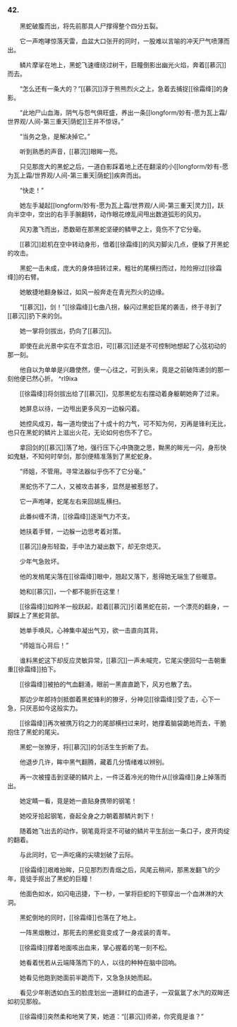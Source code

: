 ### 42.

　　黑蛇破腹而出，将先前那具人尸撑得整个四分五裂。

　　它一声咆哮惊落天雷，血盆大口张开的同时，一股难以言喻的冲天尸气喷薄而出。

　　鳞片摩挲在地上，黑蛇飞速缠绕过树干，巨瞳倒影出幽光火焰，奔着[[慕沉]]而去。

　　“怎么还有一条大的？”[[慕沉]]浮于熊熊烈火之上，急着去捕捉[[徐霜绛]]的身影。

　　“此地尸山血海，阴气与怨气俱旺盛，养出一条[[longform/妙有-愿为瓦上霜/世界观/人间-第三重天|荫蛇]]王并不惊讶。”

　　“当务之急，是解决掉它。”

　　听到熟悉的声音，[[慕沉]]眼眸一亮。

　　只见那庞大的黑蛇之后，一道白影踩着地上还在翻滚的小[[longform/妙有-愿为瓦上霜/世界观/人间-第三重天|荫蛇]]疾奔而出。

　　“快走！”

　　她左手凝起[[longform/妙有-愿为瓦上霜/世界观/人间-第三重天|灵力]]，跃向半空中，空出的右手手腕翻转，动作眼花缭乱间甩出数道弧形的风刃。

　　风刃激飞而出，悉数砸在那黑蛇坚硬的鳞甲之上，竟伤不了它分毫。

　　[[慕沉]]趁机在空中转动身形，借着[[徐霜绛]]的风刃脚尖几点，便躲了开黑蛇的攻击。

　　黑蛇一击未成，庞大的身体扭转过来，粗壮的尾横扫而过，险险擦过[[徐霜绛]]的右臂。

　　她敏捷地翻身躲过，如风一般奔走在青光烈火的边缘。

　　“[[慕沉]]，剑！”[[徐霜绛]]七曲八拐，躲闪过黑蛇巨尾的袭击，终于寻到了[[慕沉]]扔下来的剑。

　　她一掌将剑拔出，扔向了[[慕沉]]。

　　即使在此光景中实在不宜念旧，可[[慕沉]]还是不可控制地想起了心弦初动的那一刻。

　　他自以为单单是兴趣使然，便一心往之，可到头来，竟是之前破阵递剑的那一刻他便已然心折。 ^rl9ixa

　　[[徐霜绛]]将剑拔出给了[[慕沉]]，见那黑蛇左右摆动着身躯朝她奔了过来。

　　她屏息以待，一边甩出更多风刃一边躲闪着。

　　她控风成刃，每一道均使出了十成十的力气，可不知为何，刃再是锋利无比，也只在黑蛇的鳞片上滋出火花，无论如何也伤不了它。

　　拿回剑的[[慕沉]]落了地，强行压下心中旖旎之思，黝黑的眸光一闪，身形快如鬼魅，不知何时举剑，那剑便精准落到了黑蛇蛇身。

　　“师姐，不管用。寻常法器似乎伤不了它分毫。”

　　黑蛇伤不了二人，又被攻击甚多，显然是被惹怒了。

　　它一声咆哮，蛇尾左右来回胡乱横扫。

　　此番纠缠不清，[[徐霜绛]]逐渐气力不支。

　　她扶着手臂，一边躲一边思考着对策。

　　[[慕沉]]身形轻盈，手中法力凝出数下，却无奈熄灭。

　　少年气急败坏。

　　他的发梢尾尖落在[[徐霜绛]]眼中，翘起又落下，惹得她无端生了些暖意。

　　她和[[慕沉]]，一个都不能折在这里！

　　[[徐霜绛]]如羚羊一般跃起，趁着[[慕沉]]引着黑蛇在前，一个漂亮的翻身，一脚踩上了黑蛇背部。

　　她单手唤风，心神集中凝出气刃，欲一击直向其背。

　　“师姐当心背后！”

　　谁料黑蛇这下却反应灵敏异常，[[慕沉]]一声未喊完，它尾尖便回勾一击朝重重[[徐霜绛]]拍下。

　　[[徐霜绛]]被拍的气血翻涌，眼前一黑直直跪下，风刃也散了去。

　　那边少年郎持剑抵御着黑蛇锋利的獠牙，分神见[[徐霜绛]]受了击，心下一急，只厌恶如今这般实力。

　　[[徐霜绛]]再次被携万钧之力的尾部横扫过来时，她撑着脑袋跪地而去，干脆抱住了黑蛇的尾尖。

　　黑蛇一张獠牙，将[[慕沉]]的剑活生生折断了去。

　　他退步几许，眸中黑气翻腾，藏着几分情绪难以辨别。

　　再一次被撞击到坚硬的鳞片上，一件泛着冷光的物什从[[徐霜绛]]身上掉落而出。

　　她定睛一看，竟是她一直贴身携带的钢笔！

　　她咬牙拾起钢笔，奋起全身之力朝着那鳞片刺下！

　　随着她飞出去的动作，钢笔竟将坚不可破的鳞片平生刮出一条口子，皮开肉绽的翻着。

　　与此同时，它一声吃痛的尖啸划破了云际。

　　[[徐霜绛]]艰难抬眸，只见那烈烈青烟之后，风尾云稍间，那黑发翻飞的少年，竟徒手抠出了黑蛇的巨瞳！

　　他面色如水，如闪电迅捷，下一秒，一掌将巨蛇的下颚穿出一个血淋淋的大洞。

　　黑蛇倒地的同时，[[徐霜绛]]也落在了地上。

　　一阵黑烟散过，那死去的黑蛇竟变成了一身戎装的青年。

　　[[徐霜绛]]撑着地面咳出血来，掌心握着的笔一刻不松。

　　她看着恍若从云端降落而下的人，以往的种种在脑中回响。

　　她看见他跑到她面前半跪而下，又急急扶她而起。

　　看见少年剔透如白玉的脸庞划出一道鲜红的血道子，一双氤氲了水汽的双眸还如初见那般。

　　[[徐霜绛]]突然柔和地笑了笑，她道：“[[慕沉]]师弟，你究竟是谁？”